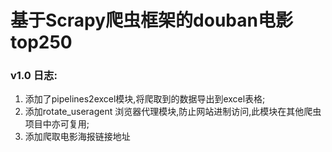 # 基于Scrapy爬虫框架的douban电影top250


### v1.0 日志:

1. 添加了pipelines2excel模块,将爬取到的数据导出到excel表格;
2. 添加rotate_useragent 浏览器代理模块,防止网站进制访问,此模块在其他爬虫项目中亦可复用;
3. 添加爬取电影海报链接地址